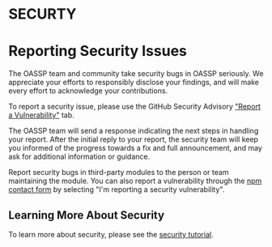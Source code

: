 # SECURTY 

# Reporting Security Issues

The OASSP team and community take security bugs in OASSP seriously. We appreciate your efforts to responsibly disclose your findings, and will make every effort to acknowledge your contributions.

To report a security issue, please use the GitHub Security Advisory ["Report a Vulnerability"](https://github.com/oassp/oassphome/security/advisories/new) tab.

The OASSP team will send a response indicating the next steps in handling your report. After the initial reply to your report, the security team will keep you informed of the progress towards a fix and full announcement, and may ask for additional information or guidance.

Report security bugs in third-party modules to the person or team maintaining the module. You can also report a vulnerability through the [npm contact form](https://www.npmjs.com/support) by selecting "I'm reporting a security vulnerability".


## Learning More About Security

To learn more about security, please see the [security tutorial](docs/tutorial/security.md).